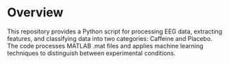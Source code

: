 # Overview
This repository provides a Python script for processing EEG data, extracting features, and classifying data into two categories: Caffeine and Placebo. The code processes MATLAB .mat files and applies machine learning techniques to distinguish between experimental conditions.
